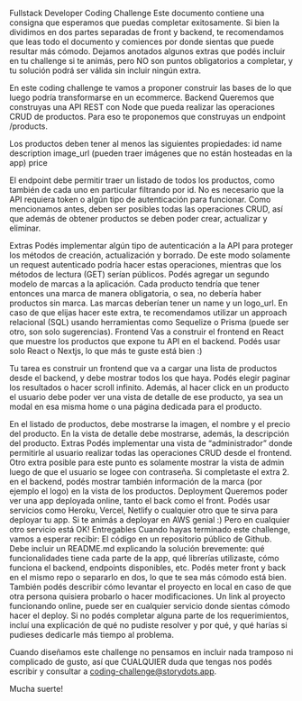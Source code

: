 Fullstack Developer
Coding Challenge
Este documento contiene una consigna que esperamos que puedas completar exitosamente. Si bien la dividimos en dos partes separadas de front y backend, te recomendamos que leas todo el documento y comiences por donde sientas que puede resultar más cómodo. Dejamos anotados algunos extras que podés incluir en tu challenge si te animás, pero NO son puntos obligatorios a completar, y tu solución podrá ser válida sin incluir ningún extra.

En este coding challenge te vamos a proponer construir las bases de lo que luego podría transformarse en un ecommerce.
Backend
Queremos que construyas una API REST con Node que pueda realizar las operaciones CRUD de productos. Para eso te proponemos que construyas un endpoint /products.

Los productos deben tener al menos las siguientes propiedades:
id
name
description
image_url (pueden traer imágenes que no están hosteadas en la app)
price

El endpoint debe permitir traer un listado de todos los productos, como también de cada uno en particular filtrando por id. No es necesario que la API requiera token o algún tipo de autenticación para funcionar.
Como mencionamos antes, deben ser posibles todas las operaciones CRUD, así que además de obtener productos se deben poder crear, actualizar y eliminar.

Extras
Podés implementar algún tipo de autenticación a la API para proteger los métodos de creación, actualización y borrado. De este modo solamente un request autenticado podría hacer estas operaciones, mientras que los métodos de lectura (GET) serían públicos.
Podés agregar un segundo modelo de marcas a la aplicación. Cada producto tendría que tener entonces una marca de manera obligatoria, o sea, no debería haber productos sin marca. Las marcas deberían tener un name y un logo_url.
En caso de que elijas hacer este extra, te recomendamos utilizar un approach relacional (SQL) usando herramientas como Sequelize o Prisma (puede ser otro, son solo sugerencias).
Frontend
Vas a construir el frontend en React que muestre los productos que expone tu API en el backend. Podés usar solo React o Nextjs, lo que más te guste está bien :)

Tu tarea es construir un frontend que va a cargar una lista de productos desde el backend, y debe mostrar todos los que haya. Podés elegir paginar los resultados o hacer scroll infinito. Además, al hacer click en un producto el usuario debe poder ver una vista de detalle de ese producto, ya sea un modal en esa misma home o una página dedicada para el producto.

En el listado de productos, debe mostrarse la imagen, el nombre y el precio del producto. En la vista de detalle debe mostrarse, además, la descripción del producto.
Extras
Podés implementar una vista de “administrador” donde permitirle al usuario realizar todas las operaciones CRUD desde el frontend. Otro extra posible para este punto es solamente mostrar la vista de admin luego de que el usuario se logee con contraseña.
Si completaste el extra 2. en el backend, podés mostrar también información de la marca (por ejemplo el logo) en la vista de los productos.
Deployment
Queremos poder ver una app deployada online, tanto el back como el front. Podés usar servicios como Heroku, Vercel, Netlify o cualquier otro que te sirva para deployar tu app. Si te animás a deployar en AWS genial :) Pero en cualquier otro servicio está OK!
Entregables
Cuando hayas terminado este challenge, vamos a esperar recibir:
El código en un repositorio público de Github. Debe incluir un README.md explicando la solución brevemente: qué funcionalidades tiene cada parte de la app, qué librerías utilizaste, cómo funciona el backend, endpoints disponibles, etc. Podés meter front y back en el mismo repo o separarlo en dos, lo que te sea más cómodo está bien. También podés describir cómo levantar el proyecto en local en caso de que otra persona quisiera probarlo o hacer modificaciones.
Un link al proyecto funcionando online, puede ser en cualquier servicio donde sientas cómodo hacer el deploy.
Si no podés completar alguna parte de los requerimientos, incluí una explicación de qué no pudiste resolver y por qué, y qué harías si pudieses dedicarle más tiempo al problema.

Cuando diseñamos este challenge no pensamos en incluir nada tramposo ni complicado de gusto, así que CUALQUIER duda que tengas nos podés escribir y consultar a coding-challenge@storydots.app.

Mucha suerte!

